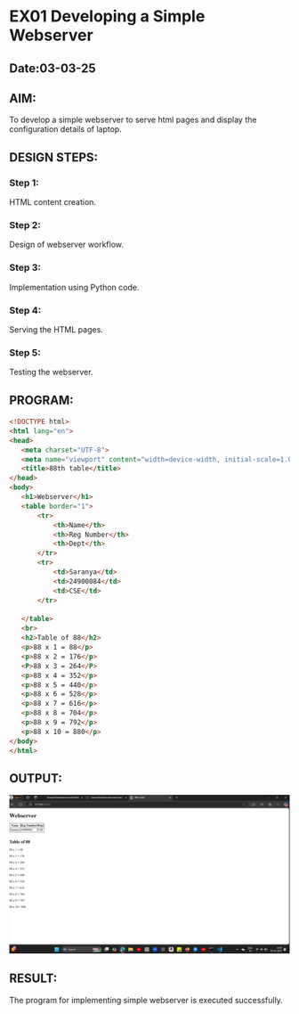  
# EX01 Developing a Simple Webserver
## Date:03-03-25

## AIM:
To develop a simple webserver to serve html pages and display the configuration details of laptop.

## DESIGN STEPS:
### Step 1: 
HTML content creation.

### Step 2:
Design of webserver workflow.

### Step 3:
Implementation using Python code.

### Step 4:
Serving the HTML pages.

### Step 5:
Testing the webserver.

## PROGRAM:
 ```html
<!DOCTYPE html>
<html lang="en">
<head>
    <meta charset="UTF-8">
    <meta name="viewport" content="width=device-width, initial-scale=1.0">
    <title>88th table</title>
</head>
<body>
    <h1>Webserver</h1>
    <table border="1">
        <tr>
            <th>Name</th>
            <th>Reg Number</th>
            <th>Dept</th>
        </tr>
        <tr>
            <td>Saranya</td>
            <td>24900084</td>
            <td>CSE</td>
        </tr>
       
    </table>
    <br>
    <h2>Table of 88</h2>
    <p>88 x 1 = 88</p>
    <p>88 x 2 = 176</p>
    <P>88 x 3 = 264</P>
    <p>88 x 4 = 352</p>
    <p>88 x 5 = 440</p>
    <p>88 x 6 = 528</p>
    <p>88 x 7 = 616</p>
    <p>88 x 8 = 704</p>
    <p>88 x 9 = 792</p>
    <p>88 x 10 = 880</p>
</body>
</html>
 ```

## OUTPUT:
![Output](./static/ss.png)

## RESULT:
The program for implementing simple webserver is executed successfully.
